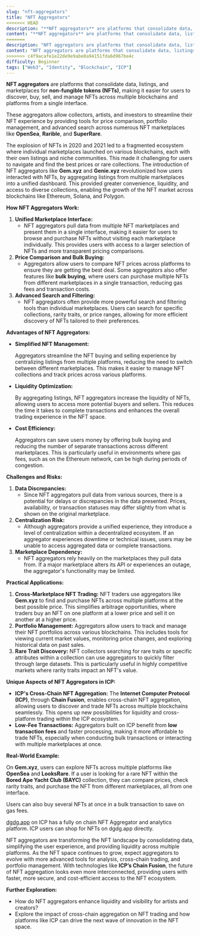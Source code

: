 ```yaml
---
slug: "nft-aggregators"
title: "NFT Aggregators"
<<<<<<< HEAD
description: "**NFT aggregators** are platforms that consolidate data, listings, and marketplaces for **non-fungible tokens (NFTs)**, making it easier for users to discover, buy, sell, and manage NFTs across multiple blockchains and platforms from a single interface"
content: "**NFT aggregators** are platforms that consolidate data, listings, and marketplaces for **non-fungible tokens (NFTs)**, making it easier for users to discover, buy, sell, and manage NFTs across multiple blockchains and platforms from a single interface"
=======
description: "NFT aggregators are platforms that consolidate data, listings, and marketplaces for non-fungible tokens (NFTs), making it easier for users to discover, buy, sell, and manage NFTs across multiple blockchains and platforms from a single interface"
content: "NFT aggregators are platforms that consolidate data, listings, and marketplaces for non-fungible tokens (NFTs), making it easier for users to discover, buy, sell, and manage NFTs across multiple blockchains and platforms from a single interface"
>>>>>>> c4f9acafe1e22de9e9abe0a94151fda6d967be4c
difficulty: Beginner
tags: ["Web3", "Identity", "Blockchain", "ICP"]
---
```




**NFT aggregators** are platforms that consolidate data, listings, and marketplaces for **non-fungible tokens (NFTs)**, making it easier for users to discover, buy, sell, and manage NFTs across multiple blockchains and platforms from a single interface.

These aggregators allow collectors, artists, and investors to streamline their NFT experience by providing tools for price comparison, portfolio management, and advanced search across numerous NFT marketplaces like **OpenSea**, **Rarible**, and **SuperRare**.

The explosion of NFTs in 2020 and 2021 led to a fragmented ecosystem where individual marketplaces launched on various blockchains, each with their own listings and niche communities. This made it challenging for users to navigate and find the best prices or rare collections. The introduction of NFT aggregators like **Gem.xyz** and **Genie.xyz** revolutionized how users interacted with NFTs, by aggregating listings from multiple marketplaces into a unified dashboard. This provided greater convenience, liquidity, and access to diverse collections, enabling the growth of the NFT market across blockchains like Ethereum, Solana, and Polygon.

**How NFT Aggregators Work:**

1. **Unified Marketplace Interface:**
    - NFT aggregators pull data from multiple NFT marketplaces and present them in a single interface, making it easier for users to browse and purchase NFTs without visiting each marketplace individually. This provides users with access to a larger selection of NFTs and more transparent pricing comparisons.
2. **Price Comparison and Bulk Buying:**
    - Aggregators allow users to compare NFT prices across platforms to ensure they are getting the best deal. Some aggregators also offer features like **bulk buying**, where users can purchase multiple NFTs from different marketplaces in a single transaction, reducing gas fees and transaction costs.
3. **Advanced Search and Filtering:**
    - NFT aggregators often provide more powerful search and filtering tools than individual marketplaces. Users can search for specific collections, rarity traits, or price ranges, allowing for more efficient discovery of NFTs tailored to their preferences.

**Advantages of NFT Aggregators:**

- **Simplified NFT Management:**

    Aggregators streamline the NFT buying and selling experience by centralizing listings from multiple platforms, reducing the need to switch between different marketplaces. This makes it easier to manage NFT collections and track prices across various platforms.

- **Liquidity Optimization:**

    By aggregating listings, NFT aggregators increase the liquidity of NFTs, allowing users to access more potential buyers and sellers. This reduces the time it takes to complete transactions and enhances the overall trading experience in the NFT space.

- **Cost Efficiency:**

    Aggregators can save users money by offering bulk buying and reducing the number of separate transactions across different marketplaces. This is particularly useful in environments where gas fees, such as on the Ethereum network, can be high during periods of congestion.

**Challenges and Risks:**

1. **Data Discrepancies:**
    - Since NFT aggregators pull data from various sources, there is a potential for delays or discrepancies in the data presented. Prices, availability, or transaction statuses may differ slightly from what is shown on the original marketplace.
2. **Centralization Risk:**
    - Although aggregators provide a unified experience, they introduce a level of centralization within a decentralized ecosystem. If an aggregator experiences downtime or technical issues, users may be unable to access aggregated data or complete transactions.
3. **Marketplace Dependency:**
    - NFT aggregators rely heavily on the marketplaces they pull data from. If a major marketplace alters its API or experiences an outage, the aggregator's functionality may be limited.

**Practical Applications:**

1. **Cross-Marketplace NFT Trading:** NFT traders use aggregators like **Gem.xyz** to find and purchase NFTs across multiple platforms at the best possible price. This simplifies arbitrage opportunities, where traders buy an NFT on one platform at a lower price and sell it on another at a higher price.
2. **Portfolio Management:** Aggregators allow users to track and manage their NFT portfolios across various blockchains. This includes tools for viewing current market values, monitoring price changes, and exploring historical data on past sales.
3. **Rare Trait Discovery:** NFT collectors searching for rare traits or specific attributes within a collection can use aggregators to quickly filter through large datasets. This is particularly useful in highly competitive markets where rarity traits impact an NFT's value.

**Unique Aspects of NFT Aggregators in ICP:**

- **ICP's Cross-Chain NFT Aggregation:**
    The **Internet Computer Protocol (ICP)**, through **Chain Fusion**, enables cross-chain NFT aggregation, allowing users to discover and trade NFTs across multiple blockchains seamlessly. This opens up new possibilities for liquidity and cross-platform trading within the ICP ecosystem.
- **Low-Fee Transactions:**
    Aggregators built on ICP benefit from **low transaction fees** and faster processing, making it more affordable to trade NFTs, especially when conducting bulk transactions or interacting with multiple marketplaces at once.

**Real-World Example:**

On **Gem.xyz**, users can explore NFTs across multiple platforms like **OpenSea** and **LooksRare**. If a user is looking for a rare NFT within the **Bored Ape Yacht Club (BAYC)** collection, they can compare prices, check rarity traits, and purchase the NFT from different marketplaces, all from one interface.

Users can also buy several NFTs at once in a bulk transaction to save on gas fees.

[dgdg.app](https://dgdg.app/nfts/collections) on ICP has a fully on chain NFT Aggregator and analytics platform. ICP users can shop for NFTs on dgdg.app directly.

NFT aggregators are transforming the NFT landscape by consolidating data, simplifying the user experience, and providing liquidity across multiple platforms. As the NFT space continues to grow, expect aggregators to evolve with more advanced tools for analysis, cross-chain trading, and portfolio management. With technologies like **ICP’s Chain Fusion**, the future of NFT aggregation looks even more interconnected, providing users with faster, more secure, and cost-efficient access to the NFT ecosystem.

**Further Exploration:**

- How do NFT aggregators enhance liquidity and visibility for artists and creators?
- Explore the impact of cross-chain aggregation on NFT trading and how platforms like ICP can drive the next wave of innovation in the NFT space.

